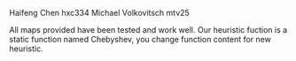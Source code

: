 Haifeng Chen hxc334
Michael Volkovitsch mtv25

All maps provided have been tested and work well. Our heuristic fuction is a static function named Chebyshev, you change function content for new heuristic.